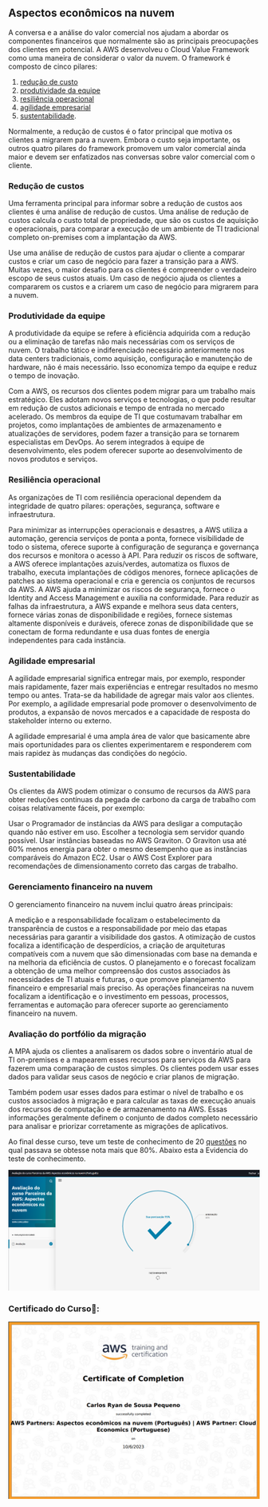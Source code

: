 ## Aspectos econômicos na nuvem

A conversa e a análise do valor comercial nos ajudam a abordar os componentes financeiros que normalmente são as principais preocupações dos clientes em potencial. A AWS desenvolveu o Cloud Value Framework como uma maneira de considerar o valor da nuvem. O framework é composto de cinco pilares:

1. [redução de custo](https://github.com/CarlosRyan07/Programa-Bolsas-CompassUOL/blob/main/Sprint_5/Aspectos_Economicos_Nuvem/1_ReducaoCustos.md) 
2. [produtividade da equipe](https://github.com/CarlosRyan07/Programa-Bolsas-CompassUOL/blob/main/Sprint_5/Aspectos_Economicos_Nuvem/2_ProdutividadeEquipe.md)
3. [resiliência operacional](https://github.com/CarlosRyan07/Programa-Bolsas-CompassUOL/blob/main/Sprint_5/Aspectos_Economicos_Nuvem/3_ResilienciaOperacional.md)
4. [agilidade empresarial](https://github.com/CarlosRyan07/Programa-Bolsas-CompassUOL/blob/main/Sprint_5/Aspectos_Economicos_Nuvem/4_AgilidadeEmpresarial.md)
5. [sustentabilidade](https://github.com/CarlosRyan07/Programa-Bolsas-CompassUOL/blob/main/Sprint_5/Aspectos_Economicos_Nuvem/5_Sustentabilidade.md). 


Normalmente, a redução de custos é o fator principal que motiva os clientes a migrarem para a nuvem. Embora o custo seja importante, os outros quatro pilares do framework promovem um valor comercial ainda maior e devem ser enfatizados nas conversas sobre valor comercial com o cliente.

### Redução de custos

Uma ferramenta principal para informar sobre a redução de custos aos clientes é uma análise de redução de custos. Uma análise de redução de custos calcula o custo total de propriedade, que são os custos de aquisição e operacionais, para comparar a execução de um ambiente de TI tradicional completo on-premises com a implantação da AWS. 


Use uma análise de redução de custos para ajudar o cliente a comparar custos e criar um caso de negócio para fazer a transição para a AWS. Muitas vezes, o maior desafio para os clientes é compreender o verdadeiro escopo de seus custos atuais. Um caso de negócio ajuda os clientes a compararem os custos e a criarem um caso de negócio para migrarem para a nuvem.

### Produtividade da equipe

A produtividade da equipe se refere à eficiência adquirida com a redução ou a eliminação de tarefas não mais necessárias com os serviços de nuvem. O trabalho tático e indiferenciado necessário anteriormente nos data centers tradicionais, como aquisição, configuração e manutenção de hardware, não é mais necessário. Isso economiza tempo da equipe e reduz o tempo de inovação.



Com a AWS, os recursos dos clientes podem migrar para um trabalho mais estratégico. Eles adotam novos serviços e tecnologias, o que pode resultar em redução de custos adicionais e tempo de entrada no mercado acelerado. Os membros da equipe de TI que costumavam trabalhar em projetos, como implantações de ambientes de armazenamento e atualizações de servidores, podem fazer a transição para se tornarem especialistas em DevOps. Ao serem integrados à equipe de desenvolvimento, eles podem oferecer suporte ao desenvolvimento de novos produtos e serviços.

### Resiliência operacional

As organizações de TI com resiliência operacional dependem da integridade de quatro pilares: operações, segurança, software e infraestrutura. 

Para minimizar as interrupções operacionais e desastres, a AWS utiliza a automação, gerencia serviços de ponta a ponta, fornece visibilidade de todo o sistema, oferece suporte à configuração de segurança e governança dos recursos e monitora o acesso à API.
Para reduzir os riscos de software, a AWS oferece implantações azuis/verdes, automatiza os fluxos de trabalho, executa implantações de códigos menores, fornece aplicações de patches ao sistema operacional e cria e gerencia os conjuntos de recursos da AWS.
A AWS ajuda a minimizar os riscos de segurança, fornece o Identity and Access Management e auxilia na conformidade.
Para reduzir as falhas da infraestrutura, a AWS expande e melhora seus data centers, fornece várias zonas de disponibilidade e regiões, fornece sistemas altamente disponíveis e duráveis, oferece zonas de disponibilidade que se conectam de forma redundante e usa duas fontes de energia independentes para cada instância.

### Agilidade empresarial

A agilidade empresarial significa entregar mais, por exemplo, responder mais rapidamente, fazer mais experiências e entregar resultados no mesmo tempo ou antes. Trata-se da habilidade de agregar mais valor aos clientes. Por exemplo, a agilidade empresarial pode promover o desenvolvimento de produtos, a expansão de novos mercados e a capacidade de resposta do stakeholder interno ou externo.


A agilidade empresarial é uma ampla área de valor que basicamente abre mais oportunidades para os clientes experimentarem e responderem com mais rapidez às mudanças das condições do negócio.  

### Sustentabilidade

Os clientes da AWS podem otimizar o consumo de recursos da AWS para obter reduções contínuas da pegada de carbono da carga de trabalho com coisas relativamente fáceis, por exemplo:

Usar o Programador de instâncias da AWS para desligar a computação quando não estiver em uso.
Escolher a tecnologia sem servidor quando possível.
Usar instâncias baseadas no AWS Graviton. O Graviton usa até 60% menos energia para obter o mesmo desempenho que as instâncias comparáveis do Amazon EC2.
Usar o AWS Cost Explorer para recomendações de dimensionamento correto das cargas de trabalho.

### Gerenciamento financeiro na nuvem

O gerenciamento financeiro na nuvem inclui quatro áreas principais: 

A medição e a responsabilidade focalizam o estabelecimento da transparência de custos e a responsabilidade por meio das etapas necessárias para garantir a visibilidade dos gastos.
A otimização de custos focaliza a identificação de desperdícios, a criação de arquiteturas compatíveis com a nuvem que são dimensionadas com base na demanda e na melhoria da eficiência de custos.
O planejamento e o forecast focalizam a obtenção de uma melhor compreensão dos custos associados às necessidades de TI atuais e futuras, o que promove planejamento financeiro e empresarial mais preciso.
As operações financeiras na nuvem focalizam a identificação e o investimento em pessoas, processos, ferramentas e automação para oferecer suporte ao gerenciamento financeiro na nuvem.


### Avaliação do portfólio da migração

A MPA ajuda os clientes a analisarem os dados sobre o inventário atual de TI on-premises e a mapearem esses recursos para serviços da AWS para fazerem uma comparação de custos simples. Os clientes podem usar esses dados para validar seus casos de negócio e criar planos de migração.


Também podem usar esses dados para estimar o nível de trabalho e os custos associados à migração e para calcular as taxas de execução anuais dos recursos de computação e de armazenamento na AWS. Essas informações geralmente definem o conjunto de dados completo necessário para analisar e priorizar corretamente as migrações de aplicativos.


Ao final desse curso, teve um teste de conhecimento de 20 [questões](https://github.com/CarlosRyan07/Programa-Bolsas-CompassUOL/blob/main/Sprint_5/Aspectos_Economicos_Nuvem/questoes.txt) no qual passava se obtesse nota mais que 80%.
Abaixo esta a Evidencia do teste de conhecimento.

<img src="https://github.com/CarlosRyan07/Programa-Bolsas-CompassUOL/blob/69aee439c53cf2b84da433e870f26f4b46982d1f/Sprint_5/Aspectos_Economicos_Nuvem/Certificados/Captura%20de%20tela%202023-10-06%20110512.png" width="600">

### Certificado do Curso🥇:

<img src="https://github.com/CarlosRyan07/Programa-Bolsas-CompassUOL/blob/main/Sprint_5/Aspectos_Economicos_Nuvem/Certificados/Certificado_AWS_Aspectos_Economicos_na%20Nuvem.png" width="600">